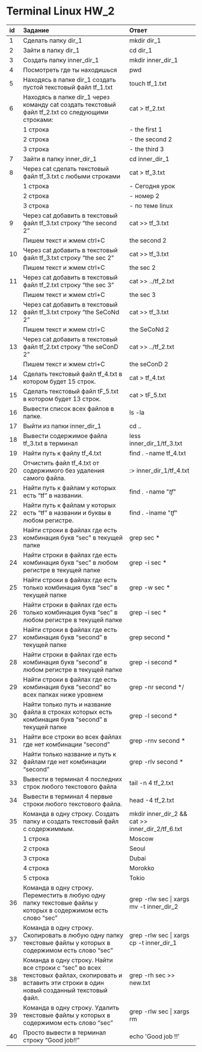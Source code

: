 # Terminal Linux HW_2

| id |  Задание    | Ответ   |
| :---   | :--- | :--- |
|1|Сделать папку dir_1|mkdir dir_1|
|2|Зайти в папку dir_1|cd dir_1|
|3|Создать папку inner_dir_1|mkdir inner_dir_1|
|4|Посмотреть где ты находишься|pwd|
|5|Находясь в папке dir_1 создать пустой текстовый файл tf_1.txt|touch tf_1.txt|
|6|Находясь в папке dir_1 через команду cat создать текстовый файл tf_2.txt со следующими строками:|cat > tf_2.txt|
||1 строка|- the first 1|
||2 строка|- the second 2|
||3 строка|- the third 3|
|7|Зайти в папку inner_dir_1|cd inner_dir_1|
|8|Через cat сделать текстовый файл tf_3.txt  c любыми строками|cat > tf_3.txt|
||1 строка|- Сегодня урок|
||2 строка|- номер 2|
||3 строка|- по теме linux|
|9|Через cat добавить в текстовый файл tf_3.txt строку “the second 2”|cat >> tf_3.txt|
||Пишем текст и жмем ctrl+C|the second 2|
|10|Через cat добавить в текстовый файл tf_3.txt строку “the sec 2”| cat >> tf_3.txt|
||Пишем текст и жмем ctrl+C |the sec 2|
|11|Через cat добавить в текстовый файл tf_2.txt строку “the sec 3”|cat >> ../tf_2.txt|
||Пишем текст и жмем ctrl+C |the sec 3|
|12|Через cat добавить в текстовый файл tf_3.txt строку “the SeCoNd 2”|cat >> tf_3.txt|
||Пишем текст и жмем ctrl+C |the SeCoNd 2|
|13|Через cat добавить в текстовый файл tf_2.txt строку “the seConD 2”|cat >> ../tf_2.txt|
||Пишем текст и жмем ctrl+C |the seConD 2|
|14|Сделать текстовый файл tf_4.txt в котором будет 15 строк.|cat > tf_4.txt|
|15|Сделать текстовый файл tF_5.txt в котором будет 13 строк.|cat > tF_5.txt|
|16|Вывести список всех файлов в папке.|ls -la|
|17|Выйти из папки inner_dir_1| cd ..|
|18|Вывести содержимое файла tf_3.txt в терминал|less inner_dir_1/tf_3.txt|
|19|Найти путь к файлу tf_4.txt|find . -name tf_4.txt|
|20|Отчистить файл tf_4.txt от содержимого без удаления самого файла.|:> inner_dir_1/tf_4.txt|
|21|Найти путь к файлам у которых есть  “tf” в названии.|find . -name "*tf*"|
|22|Найти путь к файлам у которых есть  “tf” в названии и буквы в любом регистре.|find . -iname "*tf*"|
|23|Найти строки в файлах где есть комбинация букв “sec” в текущей папке|grep sec * |
|24|Найти строки в файлах где есть комбинация букв “sec” в любом регистре в текущей папке|grep -i sec * |
|25|Найти строки в файлах где есть только комбинация букв “sec” в текущей папке|grep -w sec * |
|26|Найти строки в файлах где есть только комбинация букв “sec” в любом регистре в текущей папке|grep -i sec * |
|27|Найти строки в файлах где есть комбинация букв “second” в текущей папке| grep second * |
|28|Найти строки в файлах где есть комбинация букв “second” в любом регистре в текущей папке| grep -i second * |
|29|Найти строки в файлах где есть комбинация букв “second” во всех папках ниже уровнем| grep -nr second */ |
|30|Найти только путь и название файла в строках которых есть комбинация букв “second” в текущей папке|  grep -l second * | xargs realpath |
|31|Найти все строки во всех файлах где нет комбинации “second”| grep -rnv second * |
|32|Найти только название и путь к файлам где нет комбинации “second”| grep -rlv second * |
|33|Вывести в терминал 4 последних строк любого текстового файла| tail -n 4 tf_2.txt |
|34|Вывести в терминал 4 первые строки любого текстового файла.| head -4 tf_2.txt |
|35|Команда в одну строку. Создать папку и создать текстовый файл с содержиммым.| mkdir inner_dir_2 && cat >> inner_dir_2/tf_6.txt |
||1 строка|Moscow|
||2 строка|Seoul|
||3 строка|Dubai|
||4 строка|Morokko|
||5 строка|Tokio|
|36|Команда в одну строку. Переместить в любую одну папку текстовые файлы у которых в содержимом есть слово “sec” | grep -rlw sec \| xargs mv -t inner_dir_2 |
|37|Команда в одну строку. Скопировать в любую одну папку текстовые файлы у которых в содержимом есть слово “sec”| grep -rlw sec \| xargs cp -t inner_dir_1 |
|38|Команда в одну строку. Найти все строки c “sec” во всех текстовых файлах, скопировать и вставить эти строки в один новый созданный текстовый файл.| grep -rh sec >> new.txt |
|39|Команда в одну строку. Удалить текстовые файлы у которых в содержимом есть слово “sec”| grep -rlw sec \| xargs rm |
|40|Просто вывести в терминал строку “Good job!!”| echo 'Good job !!' |
